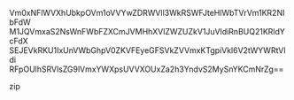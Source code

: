 Vm0xNFlWVXhUbkpOVm1oVVYwZDRWVll3WkRSWFJteHlWbTVrVm1KR2NIbFdW
M1JQVmxaS2NsWnFWbFZXCmJVMHhXVlZWZUZkV1JuVldiRnBUQ21KRldYcFdX
SEJEVkRKU1IxUnVWbGhpV0ZKVFEyeGFSVkZVVmxKTgpiVkl6V2tWYWRtVldi
RFpOUlhSRVlsZG9lVmxYWXpsUVVXOUxZa2h3YndvS2MySnYKCmNrZg==

zip